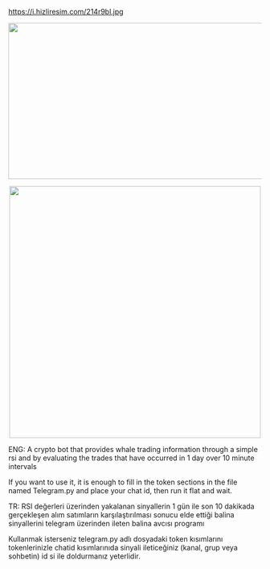 https://i.hizliresim.com/214r9bl.jpg
<p align="center">
  <img width="859" height="310" src="https://i.hizliresim.com/214r9bl.jpg">
</p>

<p align="center">
  <img width="500" height="500" src="https://i.hizliresim.com/3rixrro.png">
</p>
ENG:
A crypto bot that provides whale trading information through a simple rsi and by evaluating the trades that have occurred in 1 day over 10 minute intervals

If you want to use it, it is enough to fill in the token sections in the file named Telegram.py and place your chat id, then run it flat and wait.

TR:
RSI değerleri üzerinden yakalanan sinyallerin 1 gün ile son 10 dakikada gerçekleşen alım satımların karşılaştırılması sonucu elde ettiği balina sinyallerini 
telegram üzerinden ileten balina avcısı programı

Kullanmak isterseniz telegram.py adlı dosyadaki token kısımlarını tokenlerinizle chatid kısımlarınıda sinyali ileticeğiniz (kanal, grup veya sohbetin) id
si ile doldurmanız yeterlidir.

